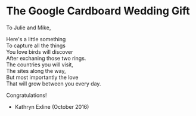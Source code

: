 # The Google Cardboard Wedding Gift

To Julie and Mike,  

Here's a little something  
To capture all the things  
You love birds will discover  
After exchaning those two rings.  
The countries you will visit,  
The sites along the way,  
But most importantly the love  
That will grow between you every day.  

Congratulations!  

* Kathryn Exline (October 2016)
